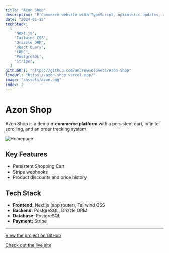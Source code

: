 ```yaml
---
title: "Azon Shop"
description: "E-Commerce website with TypeScript, optimistic updates, authentication, persistent cart, categories, infinite scroll, order tracking, product discounts, and price history."
date: "2024-01-15"
techStack:
  [
    "Next.js",
    "Tailwind CSS",
    "Drizzle ORM",
    "React Query",
    "tRPC",
    "PostgreSQL",
    "Stripe",
  ]
githubUrl: "https://github.com/andrewsolonets/Azon-Shop"
liveUrl: "https://azon-shop.vercel.app/"
image: "/assets/azon.png"
index: 2
---
```


# Azon Shop

Azon Shop is a demo **e-commerce platform** with a persistent cart, infinite scrolling, and an order tracking system.

![Homepage](/assets/azon.png)

## Key Features

- Persistent Shopping Cart
- Stripe webhooks
- Product discounts and price history

## Tech Stack

- **Frontend:** Next.js (app router), Tailwind CSS
- **Backend:** PostgreSQL, Drizzle ORM
- **Database:** PostgreSQL
- **Payment:** Stripe

---

[View the project on GitHub](https://github.com/andrewsolonets/Azon-Shop)

[Check out the live site](https://azon-shop.vercel.app/)
